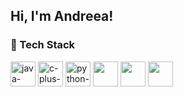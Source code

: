 ## Hi, I'm Andreea!
### 🔧 Tech Stack
<div>
  <img width="40" height="40" src="https://img.icons8.com/color/48/java-coffee-cup-logo--v1.png" alt="java-coffee-cup-logo--v1"/>
  <img width="40" height="40" src="https://img.icons8.com/color/48/c-plus-plus-logo.png" alt="c-plus-plus-logo"/>
  <img width="40" height="40" src="https://img.icons8.com/color/48/python--v1.png" alt="python--v1"/>
  <img width="40" height="40" src="https://img.icons8.com/?size=100&id=rgPSE6nAB766&format=png&color=000000" >
  <img width="40" height="40" src="https://img.icons8.com/color/48/c-sharp-logo.png" >
  <img width="40" height="40" src="https://img.icons8.com/officexs/16/react.png" >
</div>

